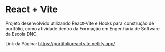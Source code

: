 # React + Vite

Projeto desenvolvido utilizando React-Vite e Hooks para construção de portfólio, como atividade dentro da Formação em Engenharia de Software da Escola DNC.

Link da Página: https://portifolioreactvite.netlify.app/
